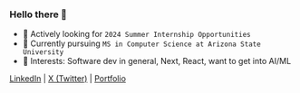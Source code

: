 ### Hello there 👋

- 🔭 Actively looking for `2024 Summer Internship Opportunities`
- 🌱 Currently pursuing `MS in Computer Science at Arizona State University`
- 📖 Interests: Software dev in general, Next, React, want to get into AI/ML

[LinkedIn](https://www.linkedin.com/in/thejoshi/) | [X (Twitter)](https://twitter.com/anujjosh) | [Portfolio](https://anujjoshi.me)
